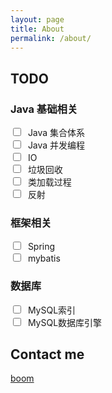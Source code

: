 ```yaml
---
layout: page
title: About
permalink: /about/
---
```


## TODO
### Java 基础相关

<input type="checkbox"/>&nbsp;&nbsp;Java 集合体系 <br/>
<input type="checkbox"/>&nbsp;&nbsp;Java 并发编程 <br/>
<input type="checkbox"/>&nbsp;&nbsp;IO<br/>
<input type="checkbox"/>&nbsp;&nbsp;垃圾回收<br/>
<input type="checkbox"/>&nbsp;&nbsp;类加载过程<br/>
<input type="checkbox"/>&nbsp;&nbsp;反射</br>

### 框架相关
<input type="checkbox"/>&nbsp;&nbsp;Spring<br/>
<input type="checkbox"/>&nbsp;&nbsp;mybatis<br/>

### 数据库
<input type="checkbox"/>&nbsp;&nbsp;MySQL索引<br/>
<input type="checkbox"/>&nbsp;&nbsp;MySQL数据库引擎<br/>

## Contact me

[boom](mailto:boomyyyy@163.com)